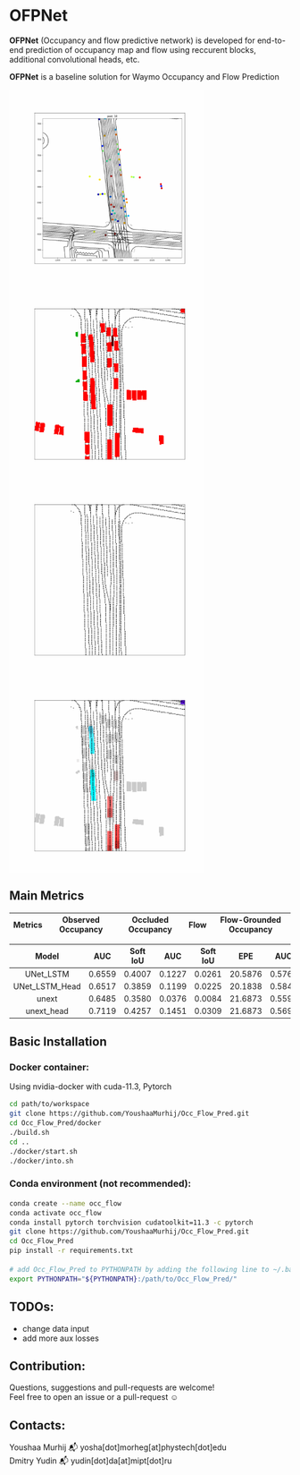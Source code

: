 # OFPNet
**OFPNet** (Occupancy and flow predictive network) is developed for end-to-end prediction of occupancy map and flow
using reccurent blocks, additional convolutional heads, etc. <br>

**OFPNet** is a baseline solution for Waymo Occupancy and Flow Prediction 

<img src="./assets/complete_scene.gif" alt="complete_scene" align="left" width="350" /> <img src="./assets/observed_occupancy_rgb.gif" alt="observed_occupancy_rgb" align="middle" width="350"/>
<img src="./assets/occluded_occupancy_rgb.gif" alt="occluded_occupancy_rgb" align="left" width="350"/> <img src="./assets/flow_rgb.gif" alt="flow_rgb" align="middle" width="350"/>

## Main Metrics

|     Metrics    | Observed Occupancy | Occluded Occupancy  | 	Flow	 | Flow-Grounded Occupancy | 
| :-----------:  | :-----------:      | :-----------:       |:----------:| :-----------:           |
     
| Model          | AUC           | 	Soft IoU     | AUC           |	Soft IoU     |	EPE          | AUC           | 	Soft IoU    |
| :------------: |:------------: | :-----------: | :-----------: |:------------: | :-----------: | :-----------: |:-----------: |
| UNet_LSTM	     | 0.6559        | 0.4007        | 0.1227	     | 0.0261	     | 20.5876       | 0.5768	     | 0.4280       |
| UNet_LSTM_Head | 0.6517	     | 0.3859	     | 0.1199	     | 0.0225	     | 20.1838	     | 0.5840	     | 0.4119       |
| unext	         | 0.6485	     | 0.3580	     | 0.0376	     | 0.0084	     | 21.6873	     | 0.5598	     | 0.4098       |
| unext_head	 | 0.7119	     | 0.4257	     | 0.1451	     | 0.0309	     | 21.6873	     | 0.5691	     | 0.4243       |


## Basic Installation

### Docker container:
Using nvidia-docker with cuda-11.3, Pytorch  
```bash
cd path/to/workspace
git clone https://github.com/YoushaaMurhij/Occ_Flow_Pred.git
cd Occ_Flow_Pred/docker
./build.sh
cd ..
./docker/start.sh
./docker/into.sh

```
### Conda environment (not recommended):
```bash
conda create --name occ_flow 
conda activate occ_flow
conda install pytorch torchvision cudatoolkit=11.3 -c pytorch
git clone https://github.com/YoushaaMurhij/Occ_Flow_Pred.git
cd Occ_Flow_Pred
pip install -r requirements.txt

# add Occ_Flow_Pred to PYTHONPATH by adding the following line to ~/.bashrc (change the path accordingly)
export PYTHONPATH="${PYTHONPATH}:/path/to/Occ_Flow_Pred/"
```
## TODOs:
- change data input
- add more aux losses


## Contribution:
Questions, suggestions and pull-requests are welcome! <br>
Feel free to open an issue or a pull-request :relaxed: <br>

## Contacts:

Youshaa Murhij  :mailbox_with_mail: yosha[dot]morheg[at]phystech[dot]edu <br>
Dmitry Yudin    :mailbox_with_mail: yudin[dot]da[at]mipt[dot]ru          <br>